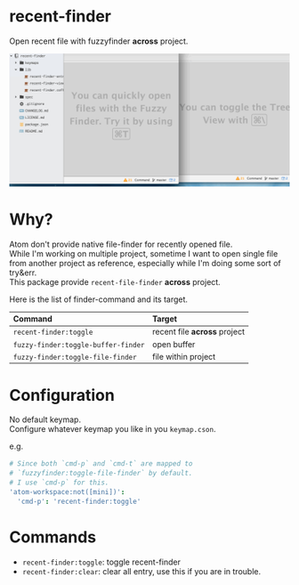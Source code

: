 # recent-finder

Open recent file with fuzzyfinder **across** project.

![gif](https://raw.githubusercontent.com/t9md/t9md/27c7505aab5668880e8d1c11ec3a1864cc0555ba/img/atom-recent-finder.gif)

# Why?

Atom don't provide native file-finder for recently opened file.  
While I'm working on multiple project, sometime I want to open single file from another project as reference, especially while I'm doing some sort of try&err.  
This package provide `recent-file-finder` **across** project.

Here is the list of finder-command and its target.

| Command                             | Target                         |
|:------------------------------------|:-------------------------------|
| `recent-finder:toggle`              | recent file **across** project |
| `fuzzy-finder:toggle-buffer-finder` | open buffer                    |
| `fuzzy-finder:toggle-file-finder`   | file within project            |

# Configuration

No default keymap.  
Configure whatever keymap you like in you `keymap.cson`.  

e.g.
```coffeescript
# Since both `cmd-p` and `cmd-t` are mapped to
# `fuzzyfinder:toggle-file-finder` by default.
# I use `cmd-p` for this.
'atom-workspace:not([mini])':
  'cmd-p': 'recent-finder:toggle'
```

# Commands

* `recent-finder:toggle`: toggle recent-finder
* `recent-finder:clear`: clear all entry, use this if you are in trouble.
